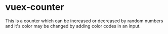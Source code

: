 # vuex-counter
This is a counter which can be increased or decreased by random numbers and it's color may be changed by adding color codes in an input. 
